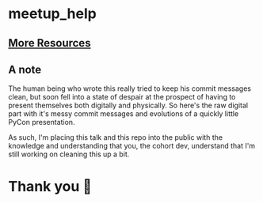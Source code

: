 # meetup_help

## [More Resources](more_resources/pycon_notes.md)

## A note

The human being who wrote this really tried to keep his commit messages clean, but soon fell into a state of despair at the prospect of having to present themselves both digitally and physically. So here's the raw digital part with it's messy commit messages and evolutions of a quickly little PyCon presentation.

As such, I'm placing this talk and this repo into the public with the knowledge and understanding that you, the cohort dev, understand that I'm still working on cleaning this up a bit.

# Thank you 🙇
